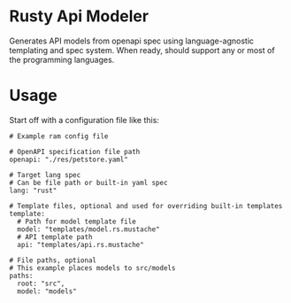 # Rusty Api Modeler

Generates API models from openapi spec using language-agnostic templating and spec system. When ready, should support any or most of the programming languages.

# Usage

Start off with a configuration file like this:

```
# Example ram config file

# OpenAPI specification file path
openapi: "./res/petstore.yaml"

# Target lang spec
# Can be file path or built-in yaml spec
lang: "rust"

# Template files, optional and used for overriding built-in templates
template:
  # Path for model template file
  model: "templates/model.rs.mustache"
  # API template path
  api: "templates/api.rs.mustache"

# File paths, optional
# This example places models to src/models
paths:
  root: "src",
  model: "models"
```

